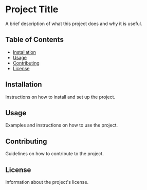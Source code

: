 # Project Title

A brief description of what this project does and why it is useful.

## Table of Contents

- [Installation](#installation)
- [Usage](#usage)
- [Contributing](#contributing)
- [License](#license)

## Installation

Instructions on how to install and set up the project.

## Usage

Examples and instructions on how to use the project.

## Contributing

Guidelines on how to contribute to the project.

## License

Information about the project's license.

